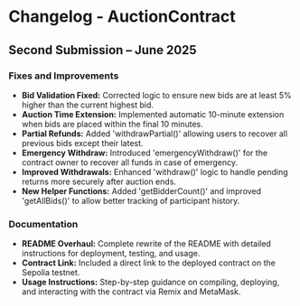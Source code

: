 # Changelog - AuctionContract

## Second Submission – June 2025

### Fixes and Improvements

-  **Bid Validation Fixed:** Corrected logic to ensure new bids are at least 5% higher than the current highest bid.
-  **Auction Time Extension:** Implemented automatic 10-minute extension when bids are placed within the final 10 minutes.
-  **Partial Refunds:** Added 'withdrawPartial()' allowing users to recover all previous bids except their latest.
-  **Emergency Withdraw:** Introduced 'emergencyWithdraw()' for the contract owner to recover all funds in case of emergency.
-  **Improved Withdrawals:** Enhanced 'withdraw()' logic to handle pending returns more securely after auction ends.
-  **New Helper Functions:** Added 'getBidderCount()' and improved 'getAllBids()' to allow better tracking of participant history.


### Documentation

-  **README Overhaul:** Complete rewrite of the README with detailed instructions for deployment, testing, and usage.
-  **Contract Link:** Included a direct link to the deployed contract on the Sepolia testnet.
-  **Usage Instructions:** Step-by-step guidance on compiling, deploying, and interacting with the contract via Remix and MetaMask.
